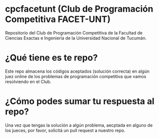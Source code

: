 # cpcfacetunt (Club de Programación Competitiva FACET-UNT)
Repositorio del Club de Programación Competitiva de la Facultad de Ciencias Exactas e Ingeniería de la Universidad Nacional de Tucumán.

# ¿Qué tiene es te repo?
Este repo almacena los códigos aceptados (solución correcta) en algún juez online de los problemas de programación competitiva que vamos resolviendo en el Club.

# ¿Cómo podes sumar tu respuesta al repo?
Una vez que tengas la solución a algún problema, aecptada en alguno de los jueces, por favor, solicitá un pull request a nuestro repo.
